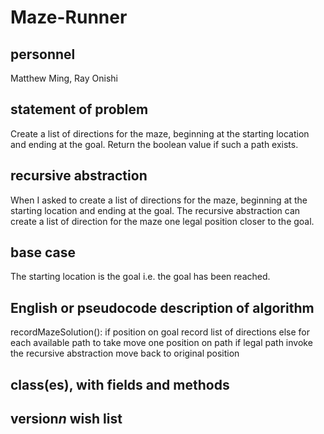 # Maze-Runner
## personnel
Matthew Ming, Ray Onishi
## statement of problem
Create a list of directions for the maze, beginning
at the starting location and ending at the goal. 
Return the boolean value if such a path exists.
## recursive abstraction
When I asked to create a list of directions for the maze, beginning at the starting location and ending at the goal.
The recursive abstraction can create a list of direction for the maze one legal position closer to the goal.
## base case
The starting location is the goal i.e. the goal has been reached.
## English or pseudocode description of algorithm
recordMazeSolution(): 
	if position on goal
		record list of directions 
	else 
		for each available path to take 
			move one position on path
			if legal path
				invoke the recursive abstraction
			move back to original position
## class(es), with fields and methods
## version*n* wish list
